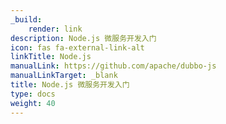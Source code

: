 ```yaml
---
_build:
    render: link
description: Node.js 微服务开发入门
icon: fas fa-external-link-alt
linkTitle: Node.js
manualLink: https://github.com/apache/dubbo-js
manualLinkTarget: _blank
title: Node.js 微服务开发入门
type: docs
weight: 40
---
```

